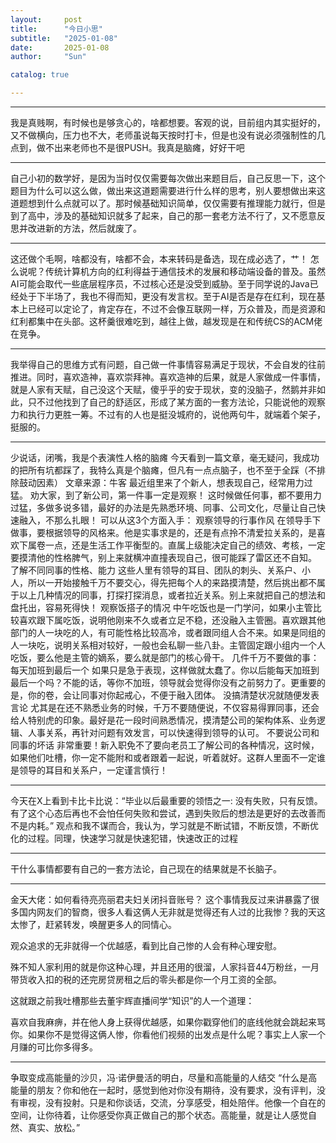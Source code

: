 ```yaml
---
layout:     post
title:      "今日小思"
subtitle:   "2025-01-08"
date:       2025-01-08
author:     "Sun"

catalog: true

---
```

---
我是真贱啊，有时候也是够贪心的，啥都想要。客观的说，目前组内其实挺好的，又不做横向，压力也不大，老师虽说每天按时打卡，但是也没有说必须强制性的几点到，做不出来老师也不是很PUSH。我真是脑瘫，好好干吧

---
自己小初的数学好，是因为当时仅仅需要每次做出来题目后，自己反思一下，这个题目为什么可以这么做，做出来这道题需要进行什么样的思考，别人要想做出来这道题想到什么点就可以了。那时候基础知识简单，仅仅需要有推理能力就行，但是到了高中，涉及的基础知识就多了起来，自己的那一套老方法不行了，又不愿意反思并改进新的方法，然后就废了。

---
这还做个毛啊，啥都没有，啥都不会，本来转码是备选，现在成必选了，艹！
怎么说呢？传统计算机方向的红利得益于通信技术的发展和移动端设备的普及。虽然AI可能会取代一些底层程序员，不过核心还是没受到威胁。至于同学说的Java已经处于下半场了，我也不得而知，更没有发言权。至于AI是否是存在红利，现在基本上已经可以定论了，肯定存在，不过不会像互联网一样，万众普及，而是资源和红利都集中在头部。这杯羹很难吃到，越往上做，越发现是在和传统CS的ACM佬在竞争。

---
我举得自己的思维方式有问题，自己做一件事情容易满足于现状，不会自发的往前推进。同时，喜欢造神，喜欢崇拜神。喜欢造神的后果，就是人家做成一件事情，就是人家有天赋，自己没这个天赋，傻乎乎的安于现状，变的没脑子，然鹅并非如此，只不过他找到了自己的舒适区，形成了某方面的一套方法论，只能说他的观察力和执行力更胜一筹。不过有的人也是挺没城府的，说他两句牛，就端着个架子，挺服的。

---
少说话，闭嘴，我是个表演性人格的脑瘫
今天看到一篇文章，毫无疑问，我成功的把所有坑都踩了，我特么真是个脑瘫，但凡有一点点脑子，也不至于全踩（不排除鼓动因素）
文章来源：牛客
最近组里来了个新人，想表现自己，经常用力过猛。 劝大家，到了新公司，第一件事一定是观察！ 这时候做任何事，都不要用力过猛，多做多说多错，最好的办法是先熟悉环境、同事、公司文化，尽量让自己快速融入，不那么扎眼！ 可以从这3个方面入手： 观察领导的行事作风 在领导手下做事，要根据领导的风格来。他是实事求是的，还是有点拎不清爱拉关系的，是喜欢下属卷一点，还是生活工作平衡型的。直属上级能决定自己的绩效、考核，一定要摸清他的性格脾气，别上来就横冲直撞表现自己，很可能踩了雷区还不自知。 了解不同同事的性格、能力 这些人里有领导的耳目、团队的刺头、关系户、小人，所以一开始接触千万不要交心，得先把每个人的来路摸清楚，然后挑出都不属于以上几种情况的同事，打探打探消息，或者拉近关系。别上来就把自己的想法和盘托出，容易死得快！ 观察饭搭子的情况 中午吃饭也是一门学问，如果小主管比较喜欢跟下属吃饭，说明他刚来不久或者立足不稳，还没融入主管圈。喜欢跟其他部门的人一块吃的人，有可能性格比较高冷，或者跟同组人合不来。如果是同组的人一块吃，说明关系相对较好，一般也会私聊一些八卦。主管固定跟小组内一个人吃饭，要么他是主管的嫡系，要么就是部门的核心骨干。 几件千万不要做的事： 每天加班到最后一个 如果只是急于表现，这样做就太蠢了。你以后能每天加班到最后一个吗？不能的话，等你不加班，领导就会觉得你没有之前努力了。更重要的是，你的卷，会让同事对你起戒心，不便于融入团体。 没搞清楚状况就随便发表言论 尤其是在还不熟悉业务的时候，千万不要随便说，不仅容易得罪同事，还会给人特别虎的印象。最好是花一段时间熟悉情况，摸清楚公司的架构体系、业务逻辑、人事关系，再针对问题有效发言，可以快速得到领导的认可。 不要说公司和同事的坏话 非常重要！新入职免不了要向老员工了解公司的各种情况，这时候，如果他们吐槽，你一定不能附和或者跟着一起说，听着就好。这群人里面不一定谁是领导的耳目和关系户，一定谨言慎行！

---
今天在X上看到卡比卡比说：“毕业以后最重要的领悟之一: 没有失败，只有反馈。有了这个心态后再也不会怕任何失败和尝试，遇到失败后的想法是更好的去改善而不是内耗。”
观点和我不谋而合，我认为，学习就是不断试错，不断反馈，不断优化的过程。同理，快速学习就是快速犯错，快速改正的过程

---
干什么事情都要有自己的一套方法论，自己现在的结果就是不长脑子。


---
金天大佬：如何看待亮亮丽君夫妇关闭抖音账号？
这个事情我反过来讲暴露了很多国内网友们的智商，很多人看这俩人无非就是觉得还有人过的比我惨？我的天这太惨了，赶紧转发，唤醒更多人的同情心。

观众追求的无非就得一个优越感，看到比自己惨的人会有种心理安慰。

殊不知人家利用的就是你这种心理，并且还用的很溜，人家抖音44万粉丝，一月带货收入扣的税的还完房贷房租之后的零头都是你一个月工资的全部。

这就跟之前我吐槽那些去董宇辉直播间学“知识”的人一个道理：

喜欢自我麻痹，并在他人身上获得优越感，如果你戳穿他们的底线他就会跳起来骂你。如果你不是觉得这俩人惨，你看他们视频的出发点是什么呢？事实上人家一个月赚的可比你多得多。


---
争取变成高能量的沙贝，冯·诺伊曼活的明白，尽量和高能量的人结交
“什么是高能量的朋友？你和他在一起时，感觉到他对你没有期待，没有要求，没有评判，没有审视，没有投射。只是和你谈话，交流，分享感受，相处陪伴。他像一个自在的空间，让你待着，让你感受你真正做自己的那个状态。高能量，就是让人感觉自然、真实、放松。”